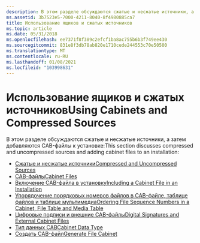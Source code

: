 ```yaml
---
description: В этом разделе обсуждаются сжатые и несжатые источники, а затем добавляются CAB-файлы к установщик Windows установке.
ms.assetid: 3b7523e5-7000-4211-8040-8f4980885ca7
title: Использование ящиков и сжатых источников
ms.topic: article
ms.date: 05/31/2018
ms.openlocfilehash: ee7371f8f389c2efcf1ba8ac755b6b3f749ee430
ms.sourcegitcommit: 831e8f3db78ab820e1710cede244553c70e50500
ms.translationtype: MT
ms.contentlocale: ru-RU
ms.lasthandoff: 01/08/2021
ms.locfileid: "103998631"
---
```

# <a name="using-cabinets-and-compressed-sources"></a><span data-ttu-id="bc5e3-103">Использование ящиков и сжатых источников</span><span class="sxs-lookup"><span data-stu-id="bc5e3-103">Using Cabinets and Compressed Sources</span></span>

<span data-ttu-id="bc5e3-104">В этом разделе обсуждаются сжатые и несжатые источники, а затем добавляются CAB-файлы к установке:</span><span class="sxs-lookup"><span data-stu-id="bc5e3-104">This section discusses compressed and uncompressed sources and adding cabinet files to an installation:</span></span>

-   [<span data-ttu-id="bc5e3-105">Сжатые и несжатые источники</span><span class="sxs-lookup"><span data-stu-id="bc5e3-105">Compressed and Uncompressed Sources</span></span>](compressed-and-uncompressed-sources.md)
-   [<span data-ttu-id="bc5e3-106">CAB-файлы</span><span class="sxs-lookup"><span data-stu-id="bc5e3-106">Cabinet Files</span></span>](cabinet-files.md)
-   [<span data-ttu-id="bc5e3-107">Включение CAB-файла в установку</span><span class="sxs-lookup"><span data-stu-id="bc5e3-107">Including a Cabinet File in an Installation</span></span>](including-a-cabinet-file-in-an-installation.md)
-   [<span data-ttu-id="bc5e3-108">Упорядочение порядковых номеров файлов в CAB-файле, таблице файлов и таблице мультимедиа</span><span class="sxs-lookup"><span data-stu-id="bc5e3-108">Ordering File Sequence Numbers in a Cabinet, File Table and Media Table</span></span>](ordering-file-sequence-numbers-in-a-cabinet-file-table-and-media-table.md)
-   [<span data-ttu-id="bc5e3-109">Цифровые подписи и внешние CAB-файлы</span><span class="sxs-lookup"><span data-stu-id="bc5e3-109">Digital Signatures and External Cabinet Files</span></span>](digital-signatures-and-external-cabinet-files.md)
-   [<span data-ttu-id="bc5e3-110">Тип данных CAB</span><span class="sxs-lookup"><span data-stu-id="bc5e3-110">Cabinet Data Type</span></span>](cabinet.md)
-   [<span data-ttu-id="bc5e3-111">Создать CAB-файл</span><span class="sxs-lookup"><span data-stu-id="bc5e3-111">Generate File Cabinet</span></span>](generate-file-cabinet.md)

 

 



